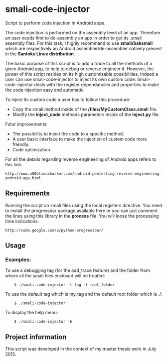 # smali-code-injector
Script to perform code injection in Android apps. 

The code injection is performed on the assembly level of an app. Therefore an user needs first to de-assembly an app in order to get its .smali assembly files. For this task, I highly recommand to use **smali/baksmali** which are respectively an Android assembler/de-assembler natively present in the **Santoku Linux distribution**. 

The basic purpose of this script is to add a trace to all the methods of a given Android app, to help to debug or reverse engineer it. However, the power of this script resides on its high customizable possibilities. Indeed a user can use smali-code-injector to inject its own custom code. Smali-code-injector deals with the register dependancies and properties to make the code injection easy and automatic.

To inject its custom code a user has to follow this procedure:
* Copy the smali method inside of the **/files/MyCustomClass.smali** file. 
* Modify the **inject_code** methods parameters inside of the **inject.py** file.
	
Futur improvements:
* The possibility to inject the code to a specific method.
* A user basic interface to make the injection of custom code more friendly.
* Code optimization.

For all the details regarding reverse engineering of Android apps refers to this link:

	http://www.n00blinuxhacker.com/android-pentesting-reverse-engineering-android-app.html

## Requirements
Running the script on smali files using the local registers directive.
You need to install the progressbar package available here or you can just comment the lines using this library in the **process** file. You will loose the processing time indications: 
	
	http://code.google.com/p/python-progressbar/

## Usage
### Examples:
To use a debugging tag (for the add_trace feature) and the folder from where all the smali files enclosed will be treated:

		$ ./smali-code-injector -t tag -f root_folder

To use the default tag which is my_tag and the default root folder which is ./:

		$ ./smali-code-injector
		
To display the help menu:

		$ ./smali-code-injector -h
		
## Project information
This script was developed in the context of my master thesis work in July 2015.	
